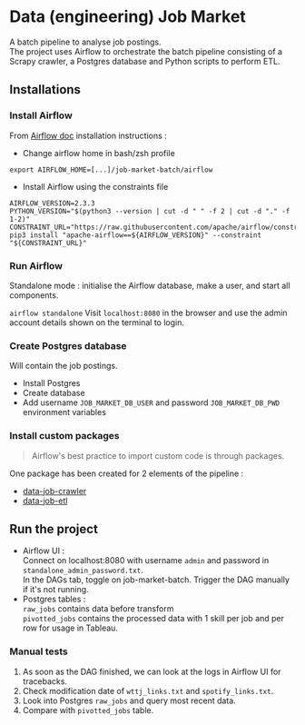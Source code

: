 # Data (engineering) Job Market

A batch pipeline to analyse job postings.<br>
The project uses Airflow to orchestrate the batch pipeline consisting of a Scrapy crawler, a Postgres database and Python scripts to perform ETL.

## Installations
### Install Airflow

From [Airflow doc](https://airflow.apache.org/docs/apache-airflow/stable/installation/installing-from-pypi.html) installation instructions :

- Change airflow home in bash/zsh profile

```export AIRFLOW_HOME=[...]/job-market-batch/airflow```

- Install Airflow using the constraints file

```
AIRFLOW_VERSION=2.3.3
PYTHON_VERSION="$(python3 --version | cut -d " " -f 2 | cut -d "." -f 1-2)"
CONSTRAINT_URL="https://raw.githubusercontent.com/apache/airflow/constraints-${AIRFLOW_VERSION}/constraints-${PYTHON_VERSION}.txt"
pip3 install "apache-airflow==${AIRFLOW_VERSION}" --constraint "${CONSTRAINT_URL}"
```

### Run Airflow
Standalone mode : initialise the Airflow database, make a user, and start all components.

```airflow standalone```
Visit `localhost:8080` in the browser and use the admin account details shown on the terminal to login.

### Create Postgres database

Will contain the job postings.
- Install Postgres
- Create database
- Add username `JOB_MARKET_DB_USER` and password `JOB_MARKET_DB_PWD` environment variables 

### Install custom packages

> Airflow's best practice to import custom code is through packages.

One package has been created for 2 elements of the pipeline :
- [data-job-crawler](https://pypi.org/project/data-job-crawler/)
- [data-job-etl](https://pypi.org/project/data-job-etl/)

## Run the project

- Airflow UI :<br>
Connect on localhost:8080 with username `admin` and password in `standalone_admin_password.txt`.<br> 
In the DAGs tab, toggle on job-market-batch. Trigger the DAG manually if it's not running.
- Postgres tables :<br> `raw_jobs` contains data before transform<br> `pivotted_jobs` contains the processed data with 1 skill per job and per row for usage in Tableau.

### Manual tests

1. As soon as the DAG finished, we can look at the logs in Airflow UI for tracebacks.
2. Check modification date of `wttj_links.txt` and `spotify_links.txt`.
3. Look into Postgres `raw_jobs` and query most recent data.
4. Compare with `pivotted_jobs` table.